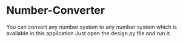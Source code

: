 # Number-Converter
You can convert any number system to any number system which is available in this application
Just open the design.py file and run it.

